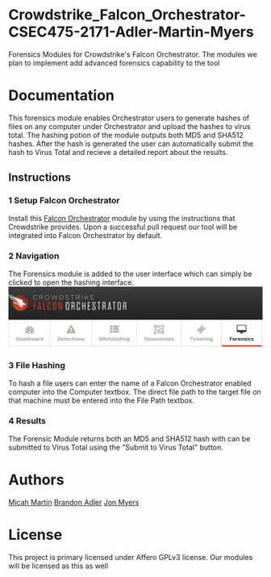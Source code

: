# Crowdstrike_Falcon_Orchestrator-CSEC475-2171-Adler-Martin-Myers

Forensics Modules for Crowdstrike's Falcon Orchestrator.
The modules we plan to implement add advanced forensics capability to the tool

# Documentation
This forensics module enables Orchestrator users to generate hashes of files on any computer under Orchestrator and upload the hashes to virus total.
The hashing potion of the module outputs both MD5 and SHA512 hashes. After the hash is generated the user can automatically submit the hash to Virus Total and recieve a detailed report about the results.

## Instructions

### 1 Setup Falcon Orchestrator
Install this [Falcon Orchestrator](https://github.com/CrowdStrike/falcon-orchestrator) module by using the instructions that Crowdstrike provides.
Upon a successful pull request our tool will be integrated into Falcon Orchestrator by default.

### 2 Navigation
The Forensics module is added to the user interface which can simply be clicked to open the hashing interface.
![alt text](https://raw.githubusercontent.com/micahjmartin/Crowdstrike_Falcon_Orchestrator-CSEC475-2171-Adler-Martin-Myers/master/img1.PNG)

### 3 File Hashing
To hash a file users can enter the name of a Falcon Orchestrator enabled computer into the Computer textbox.  The direct file path to the target file on that machine must be entered into the File Path textbox.

### 4 Results
The Forensic Module returns both an MD5 and SHA512 hash with can be submitted to Virus Total using the "Submit to Virus Total" button.

# Authors
[Micah Martin](https://github.com/micahjmartin)
[Brandon Adler](https://github.com/BCAdler)
[Jon Myers](https://github.com/JonLMyers)

# License

This project is primary licensed under Affero GPLv3 license.
Our modules will be licensed as this as well 
